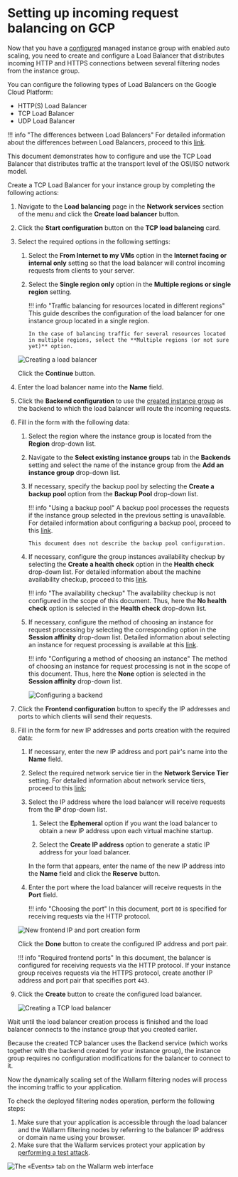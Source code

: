 [link-doc-asg-guide]:               creating-autoscaling-group.md  
[link-docs-check-operation]:        /admin-en/installation-check-operation-en.md
[link-lb-comparison]:               https://cloud.google.com/load-balancing/docs/load-balancing-overview
[link-creating-instance-group]:     creating-autoscaling-group.md
[link-backup-resource]:             https://cloud.google.com/load-balancing/docs/target-pools#backupPool
[link-health-check]:                https://cloud.google.com/load-balancing/docs/health-checks
[link-session-affinity]:            https://cloud.google.com/load-balancing/docs/target-pools#sessionaffinity
[link-test-attack]:                 ../../installation-check-operation-en.md
[link-network-service-tier]:        https://cloud.google.com/network-tiers/docs/

[img-backend-configuration]:        ../../../images/installation-gcp/auto-scaling/common/load-balancing-guide/backend-configuration.png
[img-creating-lb]:                  ../../../images/installation-gcp/auto-scaling/common/load-balancing-guide/creating-load-balancer.png
[img-creating-tcp-lb]:              ../../../images/installation-gcp/auto-scaling/common/load-balancing-guide/creating-tcp-load-balancer.png
[img-new-frontend-ip-and-port]:     ../../../images/installation-gcp/auto-scaling/common/load-balancing-guide/frontend-configuration.png
[img-checking-attacks]:             ../../../images/admin-guides/test-attacks-quickstart.png


#   Setting up incoming request balancing on GCP

Now that you have a [configured][link-doc-asg-guide] managed instance group with enabled auto scaling, you need to create and configure a Load Balancer that distributes incoming HTTP and HTTPS connections between several filtering nodes from the instance group.

You can configure the following types of Load Balancers on the Google Cloud Platform:
*   HTTP(S) Load Balancer
*   TCP Load Balancer
*   UDP Load Balancer

!!! info "The differences between Load Balancers"
    For detailed information about the differences between Load Balancers, proceed to this [link][link-lb-comparison]. 

This document demonstrates how to configure and use the TCP Load Balancer that distributes traffic at the transport level of the OSI/ISO network model.

Create a TCP Load Balancer for your instance group by completing the following actions: 

1.  Navigate to the **Load balancing** page in the **Network services** section of the menu and click the **Create load balancer** button.

2.  Click the **Start configuration** button on the **TCP load balancing** card.

3.  Select the required options in the following settings:

    1.  Select the **From Internet to my VMs** option in the **Internet facing or internal only** setting so that the load balancer will control incoming requests from clients to your server.
    
    2.  Select the **Single region only** option in the **Multiple regions or single region** setting.
    
        !!! info "Traffic balancing for resources located in different regions"
            This guide describes the configuration of the load balancer for one instance group located in a single region.
            
            In the case of balancing traffic for several resources located in multiple regions, select the **Multiple regions (or not sure yet)** option.

    ![Creating a load balancer][img-creating-lb]

    Click the **Continue** button.

4.  Enter the load balancer name into the **Name** field.

5.  Click the **Backend configuration** to use the [created instance group][link-creating-instance-group] as the backend to which the load balancer will route the incoming requests.

6.  Fill in the form with the following data:

    1.  Select the region where the instance group is located from the **Region** drop-down list.
    
    2.  Navigate to the **Select existing instance groups** tab in the **Backends** setting and select the name of the instance group from the **Add an instance group** drop-down list.
    
    3.  If necessary, specify the backup pool by selecting the **Create a backup pool** option from the **Backup Pool** drop-down list. 
    
        !!! info "Using a backup pool"
            A backup pool processes the requests if the instance group selected in the previous setting is unavailable. For detailed information about configuring a backup pool, proceed to this [link][link-backup-resource].
            
            This document does not describe the backup pool configuration.
    
    4.  If necessary, configure the group instances availability checkup by selecting the **Create a health check** option in the **Health check** drop-down list. For detailed information about the machine availability checkup, proceed to this [link][link-health-check].
    
        !!! info "The availability checkup"
            The availability checkup is not configured in the scope of this document. Thus, here the **No health check** option is selected in the **Health check** drop-down list.
    
    5.  If necessary, configure the method of choosing an instance for request processing by selecting the corresponding option in the **Session affinity** drop-down list. Detailed information about selecting an instance for request processing is available at this [link][link-session-affinity].
    
        !!! info "Configuring a method of choosing an instance"
            The method of choosing an instance for request processing is not in the scope of this document. Thus, here the **None** option is selected in the **Session affinity** drop-down list.
    
        ![Configuring a backend][img-backend-configuration]

7.  Click the **Frontend configuration** button to specify the IP addresses and ports to which clients will send their requests.

8.  Fill in the form for new IP addresses and ports creation with the required data:

    1.  If necessary, enter the new IP address and port pair's name into the **Name** field.
    
    2.  Select the required network service tier in the **Network Service Tier** setting. For detailed information about network service tiers, proceed to this [link][link-network-service-tier];
    
    3.  Select the IP address where the load balancer will receive requests from the **IP** drop-down list.
    
        1.  Select the **Ephemeral** option if you want the load balancer to obtain a new IP address upon each virtual machine startup.
        
        2.  Select the **Create IP address** option to generate a static IP address for your load balancer. 
        
        In the form that appears, enter the name of the new IP address into the **Name** field and click the **Reserve** button.
            
    4.  Enter the port where the load balancer will receive requests in the **Port** field. 
    
        !!! info "Choosing the port"
            In this document, port `80` is specified for receiving requests via the HTTP protocol.
    
    ![New frontend IP and port creation form][img-new-frontend-ip-and-port]
    
    Click the **Done** button to create the configured IP address and port pair.
    
    !!! info "Required frontend ports"
        In this document, the balancer is configured for receiving requests via the HTTP protocol. If your instance group receives requests via the HTTPS protocol, create another IP address and port pair that specifies port `443`.

9.  Click the **Create** button to create the configured load balancer.

    ![Creating a TCP load balancer][img-creating-tcp-lb]
    
Wait until the load balancer creation process is finished and the load balancer connects to the instance group that you created earlier.

Because the created TCP balancer uses the Backend service (which works together with the backend created for your instance group), the instance group requires no configuration modifications for the balancer to connect to it.

Now the dynamically scaling set of the Wallarm filtering nodes will process the incoming traffic to your application.

To check the deployed filtering nodes operation, perform the following steps:
1.  Make sure that your application is accessible through the load balancer and the Wallarm filtering nodes by referring to the balancer IP address or domain name using your browser.
2.  Make sure that the Wallarm services protect your application by [performing a test attack][link-test-attack].

![The «Events» tab on the Wallarm web interface][img-checking-attacks]